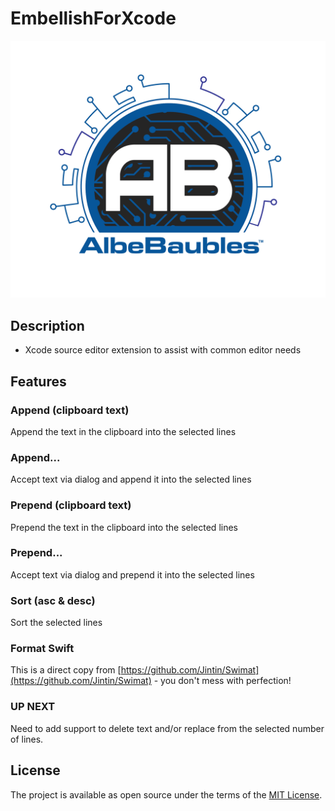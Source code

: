 
# EmbellishForXcode
 
![](./iTunesArtwork.png)

## Description
- Xcode source editor extension to assist with common editor needs


## Features


### Append (clipboard text) 
Append the text in the clipboard into the selected lines


### Append...  
Accept text via dialog and append it into the selected lines


### Prepend (clipboard text)
Prepend the text in the clipboard into the selected lines


### Prepend...
Accept text via dialog and prepend it into the selected lines


### Sort (asc & desc)
Sort the selected lines


### Format Swift
This is a direct copy from [https://github.com/Jintin/Swimat](https://github.com/Jintin/Swimat) - you don't mess with perfection!

### UP NEXT
Need to add support to delete text and/or replace from the selected number of lines.

## License

The project is available as open source under the terms of the [MIT License](http://opensource.org/licenses/MIT).

